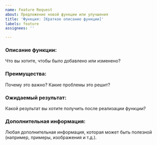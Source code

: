```yaml
---
name: Feature Request
about: Предложение новой функции или улучшения
title: 'Функция: [Краткое описание функции]'
labels: feature
assignees: ''

---
```


### Описание функции:
Что вы хотите, чтобы было добавлено или изменено?

### Преимущества:
Почему это важно? Какие проблемы это решит?

### Ожидаемый результат:
Какой результат вы хотите получить после реализации функции?

### Дополнительная информация:
Любая дополнительная информация, которая может быть полезной (например, примеры, изображения и т.д.).

